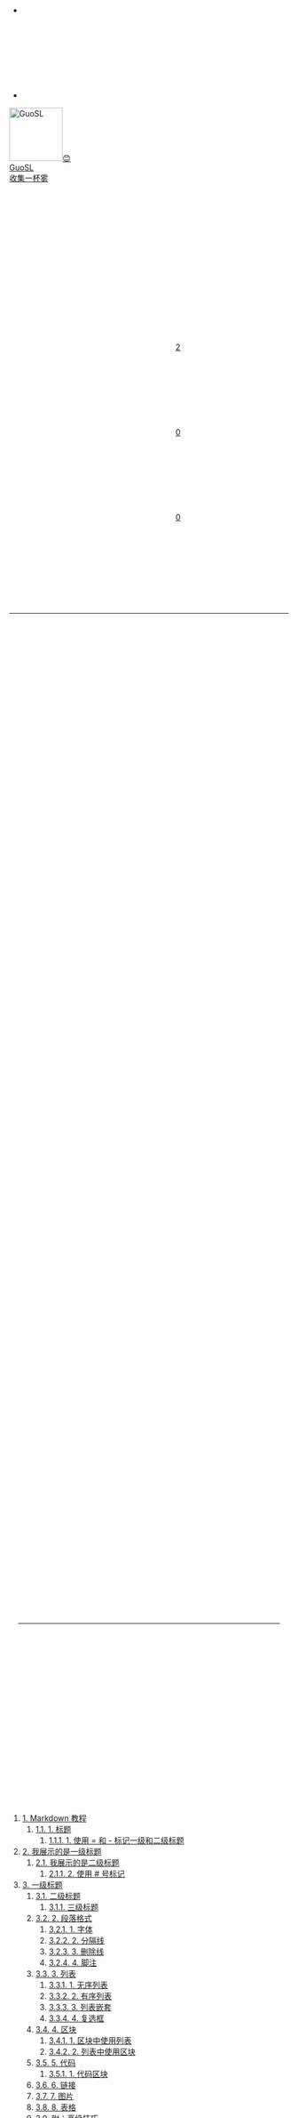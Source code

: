 <!DOCTYPE html><html lang="zh-CN"><head><meta charset="UTF-8"><meta http-equiv="X-UA-Compatible" content="IE=edge"><meta name="viewport" content="width=device-width, initial-scale=1.0"><meta name="theme-color" content="#0078E7"><meta name="author" content="GuoSL"><meta name="copyright" content="GuoSL"><meta name="generator" content="Hexo 5.2.0"><meta name="theme" content="hexo-theme-yun"><title>Markdown教程 | 收集一杯雾</title><link rel="stylesheet" href="https://fonts.googleapis.com/css2?family=Noto+Serif+SC:wght@900&amp;display=swap" media="print" onload="this.media='all'"><link rel="stylesheet" href="https://cdn.jsdelivr.net/npm/star-markdown-css@0.1.20/dist/yun/yun-markdown.min.css"><script src="//at.alicdn.com/t/font_1140697_ed8vp4atwoj.js" async></script><script src="https://cdn.jsdelivr.net/npm/scrollreveal/dist/scrollreveal.min.js" defer></script><script>document.addEventListener("DOMContentLoaded", () => {
  [".post-card",".post-content img"].forEach((target)=> {
    ScrollReveal().reveal(target);
  })
});
</script><link rel="shortcut icon" type="image/svg+xml" href="/yun.svg"><link rel="mask-icon" href="/yun.svg" color="#0078E7"><link rel="alternate icon" href="/yun.ico"><link rel="preload" href="/css/hexo-theme-yun.css" as="style"><link rel="preload" href="/js/utils.js" as="script"><link rel="preload" href="/js/hexo-theme-yun.js" as="script"><link rel="prefetch" href="/js/sidebar.js" as="script"><link rel="preconnect" href="https://cdn.jsdelivr.net" crossorigin><link rel="stylesheet" href="/css/hexo-theme-yun.css"><script id="yun-config">
    const Yun = window.Yun || {};
    window.CONFIG = {"hostname":"blog.kingsdead.cn","root":"/","title":["GuoSL","的","瞎","写","小","屋"],"version":"1.1.0","mode":"time","copycode":true,"anonymous_image":"https://cdn.jsdelivr.net/gh/YunYouJun/cdn/img/avatar/none.jpg","say":{"api":"https://v1.hitokoto.cn","hitokoto":true},"fireworks":{"colors":["102, 167, 221","62, 131, 225","33, 78, 194"]}};
  </script><link rel="preconnect" href="https://www.google-analytics.com" crossorigin><script async src="https://www.googletagmanager.com/gtag/js?id=UA-121354150-1"></script><script>if (CONFIG.hostname === location.hostname) {
  window.dataLayer = window.dataLayer || [];
  function gtag(){dataLayer.push(arguments);}
  gtag('js', new Date());
  gtag('config', 'UA-121354150-1');
}</script><script data-ad-client="ca-pub-2245427233262012" async src="https://pagead2.googlesyndication.com/pagead/js/adsbygoogle.js"></script><meta name="description" content="Markdown 教程1. 标题Markdown标题有两种格式 1. 使用 &#x3D; 和 - 标记一级和二级标题&#x3D; 和 - 标记语法格式如下： 12345我展示的是一级标题&#x3D;&#x3D;&#x3D;&#x3D;&#x3D;&#x3D;&#x3D;&#x3D;&#x3D;&#x3D;&#x3D;&#x3D;&#x3D;&#x3D;&#x3D;&#x3D;&#x3D;&#x3D;我展示的是二级标题">
<meta property="og:type" content="article">
<meta property="og:title" content="Markdown教程">
<meta property="og:url" content="http://blog.kingsdead.cn/20201004/Markdown%E6%95%99%E7%A8%8B.md">
<meta property="og:site_name" content="收集一杯雾">
<meta property="og:description" content="Markdown 教程1. 标题Markdown标题有两种格式 1. 使用 &#x3D; 和 - 标记一级和二级标题&#x3D; 和 - 标记语法格式如下： 12345我展示的是一级标题&#x3D;&#x3D;&#x3D;&#x3D;&#x3D;&#x3D;&#x3D;&#x3D;&#x3D;&#x3D;&#x3D;&#x3D;&#x3D;&#x3D;&#x3D;&#x3D;&#x3D;&#x3D;我展示的是二级标题">
<meta property="og:locale" content="zh_CN">
<meta property="article:published_time" content="2020-10-04T08:59:11.000Z">
<meta property="article:modified_time" content="2020-10-04T09:00:57.581Z">
<meta property="article:author" content="GuoSL">
<meta property="article:tag" content="收集一杯雾">
<meta name="twitter:card" content="summary"><script src="/js/ui/mode.js"></script></head><body><script defer src="https://cdn.jsdelivr.net/npm/animejs@latest/anime.min.js"></script><script defer src="/js/ui/fireworks.js"></script><canvas class="fireworks"></canvas><div class="container"><a class="sidebar-toggle hty-icon-button" id="menu-btn"><div class="hamburger hamburger--spin" type="button"><span class="hamburger-box"><span class="hamburger-inner"></span></span></div></a><div class="sidebar-toggle sidebar-overlay"></div><aside class="sidebar"><script src="/js/sidebar.js"></script><ul class="sidebar-nav"><li class="sidebar-nav-item sidebar-nav-toc hty-icon-button sidebar-nav-active" data-target="post-toc-wrap" title="文章目录"><svg class="icon" aria-hidden="true"><use xlink:href="#icon-list-ordered"></use></svg></li><li class="sidebar-nav-item sidebar-nav-overview hty-icon-button" data-target="site-overview-wrap" title="站点概览"><svg class="icon" aria-hidden="true"><use xlink:href="#icon-passport-line"></use></svg></li></ul><div class="sidebar-panel" id="site-overview-wrap"><div class="site-info mickey-mouse"><a class="site-author-avatar" href="/about/" title="GuoSL"><img width="96" loading="lazy" src="http://kingsdead.cn/20201002232844.jpg" alt="GuoSL"><span class="site-author-status" title="欢迎来到我的瞎写小屋">😊</span></a><div class="site-author-name"><a href="/about/">GuoSL</a></div><a class="site-name" href="/about/site.html">收集一杯雾</a><sub class="site-subtitle"></sub><div class="site-desciption"></div></div><nav class="site-state"><a class="site-state-item hty-icon-button icon-home" href="/" title="首页"><span class="site-state-item-icon"><svg class="icon" aria-hidden="true"><use xlink:href="#icon-home-4-line"></use></svg></span></a><div class="site-state-item"><a href="/archives/" title="归档"><span class="site-state-item-icon"><svg class="icon" aria-hidden="true"><use xlink:href="#icon-archive-line"></use></svg></span><span class="site-state-item-count">2</span></a></div><div class="site-state-item"><a href="/categories/" title="分类"><span class="site-state-item-icon"><svg class="icon" aria-hidden="true"><use xlink:href="#icon-folder-2-line"></use></svg></span><span class="site-state-item-count">0</span></a></div><div class="site-state-item"><a href="/tags/" title="标签"><span class="site-state-item-icon"><svg class="icon" aria-hidden="true"><use xlink:href="#icon-price-tag-3-line"></use></svg></span><span class="site-state-item-count">0</span></a></div><a class="site-state-item hty-icon-button" target="_blank" rel="noopener" href="https://yun.yunyoujun.cn" title="文档"><span class="site-state-item-icon"><svg class="icon" aria-hidden="true"><use xlink:href="#icon-settings-line"></use></svg></span></a></nav><hr style="margin-bottom:0.5rem"><div class="links-of-author"><a class="links-of-author-item hty-icon-button" rel="noopener" href="/atom.xml" title="RSS" target="_blank" style="color:orange"><svg class="icon" aria-hidden="true"><use xlink:href="#icon-rss-line"></use></svg></a><a class="links-of-author-item hty-icon-button" rel="noopener" href="https://shang.qq.com/wpa/qunwpa?idkey=c929e704022704d8cced9ec355d44a3fa7ad34aea12cef1de03d75d3d7d5b059" title="QQ 群" target="_blank" style="color:#12B7F5"><svg class="icon" aria-hidden="true"><use xlink:href="#icon-qq-line"></use></svg></a><a class="links-of-author-item hty-icon-button" rel="noopener" href="https://github.com/YunYouJun" title="GitHub" target="_blank" style="color:#6e5494"><svg class="icon" aria-hidden="true"><use xlink:href="#icon-github-line"></use></svg></a><a class="links-of-author-item hty-icon-button" rel="noopener" href="https://weibo.com/jizhideyunyoujun" title="微博" target="_blank" style="color:#E6162D"><svg class="icon" aria-hidden="true"><use xlink:href="#icon-weibo-line"></use></svg></a><a class="links-of-author-item hty-icon-button" rel="noopener" href="https://www.douban.com/people/yunyoujun/" title="豆瓣" target="_blank" style="color:#007722"><svg class="icon" aria-hidden="true"><use xlink:href="#icon-douban-line"></use></svg></a><a class="links-of-author-item hty-icon-button" rel="noopener" href="https://music.163.com/#/user/home?id=247102977" title="网易云音乐" target="_blank" style="color:#C20C0C"><svg class="icon" aria-hidden="true"><use xlink:href="#icon-netease-cloud-music-line"></use></svg></a><a class="links-of-author-item hty-icon-button" rel="noopener" href="https://www.zhihu.com/people/yunyoujun/" title="知乎" target="_blank" style="color:#0084FF"><svg class="icon" aria-hidden="true"><use xlink:href="#icon-zhihu-line"></use></svg></a><a class="links-of-author-item hty-icon-button" rel="noopener" href="https://space.bilibili.com/1579790" title="哔哩哔哩" target="_blank" style="color:#FF8EB3"><svg class="icon" aria-hidden="true"><use xlink:href="#icon-bilibili-line"></use></svg></a><a class="links-of-author-item hty-icon-button" rel="noopener" href="https://twitter.com/YunYouJun" title="Twitter" target="_blank" style="color:#1da1f2"><svg class="icon" aria-hidden="true"><use xlink:href="#icon-twitter-line"></use></svg></a><a class="links-of-author-item hty-icon-button" rel="noopener" href="https://t.me/elpsycn" title="Telegram Channel" target="_blank" style="color:#0088CC"><svg class="icon" aria-hidden="true"><use xlink:href="#icon-telegram-line"></use></svg></a><a class="links-of-author-item hty-icon-button" rel="noopener" href="mailto:me@yunyoujun.cn" title="E-Mail" target="_blank" style="color:#8E71C1"><svg class="icon" aria-hidden="true"><use xlink:href="#icon-mail-line"></use></svg></a><a class="links-of-author-item hty-icon-button" rel="noopener" href="https://travellings.now.sh/" title="Travelling" target="_blank" style="color:var(--hty-text-color)"><svg class="icon" aria-hidden="true"><use xlink:href="#icon-send-plane-2-line"></use></svg></a></div><hr style="margin:0.5rem 1rem"><div class="links"><a class="links-item hty-icon-button" href="/links/" title="我的小伙伴们" style="color:dodgerblue"><svg class="icon" aria-hidden="true"><use xlink:href="#icon-genderless-line"></use></svg></a></div><br><a class="links-item hty-icon-button" id="toggle-mode-btn" href="javascript:;" title="Mode" style="color: #f1cb64"><svg class="icon" aria-hidden="true"><use xlink:href="#icon-contrast-2-line"></use></svg></a></div><div class="sidebar-panel sidebar-panel-active" id="post-toc-wrap"><div class="post-toc"><div class="post-toc-content"><ol class="toc"><li class="toc-item toc-level-1"><a class="toc-link" href="#Markdown-%E6%95%99%E7%A8%8B"><span class="toc-number">1.</span> <span class="toc-text">Markdown 教程</span></a><ol class="toc-child"><li class="toc-item toc-level-2"><a class="toc-link" href="#1-%E6%A0%87%E9%A2%98"><span class="toc-number">1.1.</span> <span class="toc-text">1. 标题</span></a><ol class="toc-child"><li class="toc-item toc-level-3"><a class="toc-link" href="#1-%E4%BD%BF%E7%94%A8-%E5%92%8C-%E6%A0%87%E8%AE%B0%E4%B8%80%E7%BA%A7%E5%92%8C%E4%BA%8C%E7%BA%A7%E6%A0%87%E9%A2%98"><span class="toc-number">1.1.1.</span> <span class="toc-text">1. 使用 &#x3D; 和 - 标记一级和二级标题</span></a></li></ol></li></ol></li><li class="toc-item toc-level-1"><a class="toc-link" href="#%E6%88%91%E5%B1%95%E7%A4%BA%E7%9A%84%E6%98%AF%E4%B8%80%E7%BA%A7%E6%A0%87%E9%A2%98"><span class="toc-number">2.</span> <span class="toc-text">我展示的是一级标题</span></a><ol class="toc-child"><li class="toc-item toc-level-2"><a class="toc-link" href="#%E6%88%91%E5%B1%95%E7%A4%BA%E7%9A%84%E6%98%AF%E4%BA%8C%E7%BA%A7%E6%A0%87%E9%A2%98"><span class="toc-number">2.1.</span> <span class="toc-text">我展示的是二级标题</span></a><ol class="toc-child"><li class="toc-item toc-level-3"><a class="toc-link" href="#2-%E4%BD%BF%E7%94%A8-%E5%8F%B7%E6%A0%87%E8%AE%B0"><span class="toc-number">2.1.1.</span> <span class="toc-text">2. 使用 # 号标记</span></a></li></ol></li></ol></li><li class="toc-item toc-level-1"><a class="toc-link" href="#%E4%B8%80%E7%BA%A7%E6%A0%87%E9%A2%98"><span class="toc-number">3.</span> <span class="toc-text">一级标题</span></a><ol class="toc-child"><li class="toc-item toc-level-2"><a class="toc-link" href="#%E4%BA%8C%E7%BA%A7%E6%A0%87%E9%A2%98"><span class="toc-number">3.1.</span> <span class="toc-text">二级标题</span></a><ol class="toc-child"><li class="toc-item toc-level-3"><a class="toc-link" href="#%E4%B8%89%E7%BA%A7%E6%A0%87%E9%A2%98"><span class="toc-number">3.1.1.</span> <span class="toc-text">三级标题</span></a></li></ol></li><li class="toc-item toc-level-2"><a class="toc-link" href="#2-%E6%AE%B5%E8%90%BD%E6%A0%BC%E5%BC%8F"><span class="toc-number">3.2.</span> <span class="toc-text">2. 段落格式</span></a><ol class="toc-child"><li class="toc-item toc-level-3"><a class="toc-link" href="#1-%E5%AD%97%E4%BD%93"><span class="toc-number">3.2.1.</span> <span class="toc-text">1. 字体</span></a></li><li class="toc-item toc-level-3"><a class="toc-link" href="#2-%E5%88%86%E9%9A%94%E7%BA%BF"><span class="toc-number">3.2.2.</span> <span class="toc-text">2. 分隔线</span></a></li><li class="toc-item toc-level-3"><a class="toc-link" href="#3-%E5%88%A0%E9%99%A4%E7%BA%BF"><span class="toc-number">3.2.3.</span> <span class="toc-text">3. 删除线</span></a></li><li class="toc-item toc-level-3"><a class="toc-link" href="#4-%E8%84%9A%E6%B3%A8"><span class="toc-number">3.2.4.</span> <span class="toc-text">4. 脚注</span></a></li></ol></li><li class="toc-item toc-level-2"><a class="toc-link" href="#3-%E5%88%97%E8%A1%A8"><span class="toc-number">3.3.</span> <span class="toc-text">3. 列表</span></a><ol class="toc-child"><li class="toc-item toc-level-3"><a class="toc-link" href="#1-%E6%97%A0%E5%BA%8F%E5%88%97%E8%A1%A8"><span class="toc-number">3.3.1.</span> <span class="toc-text">1. 无序列表</span></a></li><li class="toc-item toc-level-3"><a class="toc-link" href="#2-%E6%9C%89%E5%BA%8F%E5%88%97%E8%A1%A8"><span class="toc-number">3.3.2.</span> <span class="toc-text">2. 有序列表</span></a></li><li class="toc-item toc-level-3"><a class="toc-link" href="#3-%E5%88%97%E8%A1%A8%E5%B5%8C%E5%A5%97"><span class="toc-number">3.3.3.</span> <span class="toc-text">3. 列表嵌套</span></a></li><li class="toc-item toc-level-3"><a class="toc-link" href="#4-%E5%A4%8D%E9%80%89%E6%A1%86"><span class="toc-number">3.3.4.</span> <span class="toc-text">4. 复选框</span></a></li></ol></li><li class="toc-item toc-level-2"><a class="toc-link" href="#4-%E5%8C%BA%E5%9D%97"><span class="toc-number">3.4.</span> <span class="toc-text">4. 区块</span></a><ol class="toc-child"><li class="toc-item toc-level-3"><a class="toc-link" href="#1-%E5%8C%BA%E5%9D%97%E4%B8%AD%E4%BD%BF%E7%94%A8%E5%88%97%E8%A1%A8"><span class="toc-number">3.4.1.</span> <span class="toc-text">1. 区块中使用列表</span></a></li><li class="toc-item toc-level-3"><a class="toc-link" href="#2-%E5%88%97%E8%A1%A8%E4%B8%AD%E4%BD%BF%E7%94%A8%E5%8C%BA%E5%9D%97"><span class="toc-number">3.4.2.</span> <span class="toc-text">2. 列表中使用区块</span></a></li></ol></li><li class="toc-item toc-level-2"><a class="toc-link" href="#5-%E4%BB%A3%E7%A0%81"><span class="toc-number">3.5.</span> <span class="toc-text">5. 代码</span></a><ol class="toc-child"><li class="toc-item toc-level-3"><a class="toc-link" href="#1-%E4%BB%A3%E7%A0%81%E5%8C%BA%E5%9D%97"><span class="toc-number">3.5.1.</span> <span class="toc-text">1. 代码区块</span></a></li></ol></li><li class="toc-item toc-level-2"><a class="toc-link" href="#6-%E9%93%BE%E6%8E%A5"><span class="toc-number">3.6.</span> <span class="toc-text">6. 链接</span></a></li><li class="toc-item toc-level-2"><a class="toc-link" href="#7-%E5%9B%BE%E7%89%87"><span class="toc-number">3.7.</span> <span class="toc-text">7. 图片</span></a></li><li class="toc-item toc-level-2"><a class="toc-link" href="#8-%E8%A1%A8%E6%A0%BC"><span class="toc-number">3.8.</span> <span class="toc-text">8. 表格</span></a></li><li class="toc-item toc-level-2"><a class="toc-link" href="#%E9%99%84%EF%BC%9A%E9%AB%98%E7%BA%A7%E6%8A%80%E5%B7%A7"><span class="toc-number">3.9.</span> <span class="toc-text">附：高级技巧</span></a><ol class="toc-child"><li class="toc-item toc-level-3"><a class="toc-link" href="#1-%E8%BD%AC%E4%B9%89"><span class="toc-number">3.9.1.</span> <span class="toc-text">1. 转义</span></a></li><li class="toc-item toc-level-3"><a class="toc-link" href="#2-%E6%95%B0%E5%AD%A6%E5%85%AC%E5%BC%8F"><span class="toc-number">3.9.2.</span> <span class="toc-text">2. 数学公式</span></a></li><li class="toc-item toc-level-3"><a class="toc-link" href="#3-%E6%A8%AA%E5%90%91%E6%B5%81%E7%A8%8B%E5%9B%BE%E6%BA%90%E7%A0%81%E6%A0%BC%E5%BC%8F%EF%BC%9A"><span class="toc-number">3.9.3.</span> <span class="toc-text">3. 横向流程图源码格式：</span></a></li><li class="toc-item toc-level-3"><a class="toc-link" href="#4-%E7%AB%96%E5%90%91%E6%B5%81%E7%A8%8B%E5%9B%BE%E6%BA%90%E7%A0%81%E6%A0%BC%E5%BC%8F%EF%BC%9A"><span class="toc-number">3.9.4.</span> <span class="toc-text">4. 竖向流程图源码格式：</span></a></li><li class="toc-item toc-level-3"><a class="toc-link" href="#5-%E6%A0%87%E5%87%86%E6%B5%81%E7%A8%8B%E5%9B%BE%E6%BA%90%E7%A0%81%E6%A0%BC%E5%BC%8F%EF%BC%9A"><span class="toc-number">3.9.5.</span> <span class="toc-text">5. 标准流程图源码格式：</span></a></li><li class="toc-item toc-level-3"><a class="toc-link" href="#6-%E6%A0%87%E5%87%86%E6%B5%81%E7%A8%8B%E5%9B%BE%E6%BA%90%E7%A0%81%E6%A0%BC%E5%BC%8F%EF%BC%88%E6%A8%AA%E5%90%91%EF%BC%89%EF%BC%9A"><span class="toc-number">3.9.6.</span> <span class="toc-text">6. 标准流程图源码格式（横向）：</span></a></li><li class="toc-item toc-level-3"><a class="toc-link" href="#7-UML%E6%97%B6%E5%BA%8F%E5%9B%BE%E6%BA%90%E7%A0%81%E6%A0%BC%E5%BC%8F%EF%BC%9A"><span class="toc-number">3.9.7.</span> <span class="toc-text">7. UML时序图源码格式：</span></a></li><li class="toc-item toc-level-3"><a class="toc-link" href="#8-UML%E6%97%B6%E5%BA%8F%E5%9B%BE%E6%BA%90%E7%A0%81%E5%A4%8D%E6%9D%82%E6%A0%B7%E4%BE%8B%EF%BC%9A"><span class="toc-number">3.9.8.</span> <span class="toc-text">8. UML时序图源码复杂样例：</span></a></li><li class="toc-item toc-level-3"><a class="toc-link" href="#9-UML%E6%A0%87%E5%87%86%E6%97%B6%E5%BA%8F%E5%9B%BE%E6%A0%B7%E4%BE%8B%EF%BC%9A"><span class="toc-number">3.9.9.</span> <span class="toc-text">9. UML标准时序图样例：</span></a></li><li class="toc-item toc-level-3"><a class="toc-link" href="#10-%E7%94%98%E7%89%B9%E5%9B%BE%E6%A0%B7%E4%BE%8B"><span class="toc-number">3.9.10.</span> <span class="toc-text">10. 甘特图样例</span></a></li></ol></li></ol></li></ol></div></div></div></aside><main class="sidebar-translate" id="content"><div id="post"><article class="post-block" itemscope itemtype="https://schema.org/Article"><link itemprop="mainEntityOfPage" href="http://blog.kingsdead.cn/20201004/Markdown%E6%95%99%E7%A8%8B.md"><span hidden itemprop="author" itemscope itemtype="https://schema.org/Person"><meta itemprop="name" content="GuoSL"><meta itemprop="description"></span><span hidden itemprop="publisher" itemscope itemtype="https://schema.org/Organization"><meta itemprop="name" content="收集一杯雾"></span><header class="post-header"><h1 class="post-title" itemprop="name headline">Markdown教程</h1><div class="post-meta"><div class="post-time" style="display:inline-block"><span class="post-meta-item-icon"><svg class="icon" aria-hidden="true"><use xlink:href="#icon-calendar-line"></use></svg></span> <time title="创建时间：2020-10-04 16:59:11" itemprop="dateCreated datePublished" datetime="2020-10-04T16:59:11+08:00">2020-10-04</time></div><div class="post-classify"></div></div></header><section class="post-body" itemprop="articleBody"><div class="post-content markdown-body" style="--smc-primary:#0078E7;"><h1 id="Markdown-教程"><a href="#Markdown-教程" class="headerlink" title="Markdown 教程"></a>Markdown 教程</h1><h2 id="1-标题"><a href="#1-标题" class="headerlink" title="1. 标题"></a>1. 标题</h2><p>Markdown标题有两种格式</p>
<h3 id="1-使用-和-标记一级和二级标题"><a href="#1-使用-和-标记一级和二级标题" class="headerlink" title="1. 使用 = 和 - 标记一级和二级标题"></a>1. 使用 = 和 - 标记一级和二级标题</h3><p>= 和 - 标记语法格式如下：</p>
<figure class="highlight plain"><table><tr><td class="gutter"><pre><span class="line">1</span><br><span class="line">2</span><br><span class="line">3</span><br><span class="line">4</span><br><span class="line">5</span><br></pre></td><td class="code"><pre><span class="line">我展示的是一级标题</span><br><span class="line">&#x3D;&#x3D;&#x3D;&#x3D;&#x3D;&#x3D;&#x3D;&#x3D;&#x3D;&#x3D;&#x3D;&#x3D;&#x3D;&#x3D;&#x3D;&#x3D;&#x3D;&#x3D;</span><br><span class="line"></span><br><span class="line">我展示的是二级标题</span><br><span class="line">------------------</span><br></pre></td></tr></table></figure>
<p><strong>效果如下：</strong></p>
<h1 id="我展示的是一级标题"><a href="#我展示的是一级标题" class="headerlink" title="我展示的是一级标题"></a>我展示的是一级标题</h1><h2 id="我展示的是二级标题"><a href="#我展示的是二级标题" class="headerlink" title="我展示的是二级标题"></a>我展示的是二级标题</h2><h3 id="2-使用-号标记"><a href="#2-使用-号标记" class="headerlink" title="2. 使用 # 号标记"></a>2. 使用 # 号标记</h3><p>使用<code>#</code>可以表示1~6级标题，一个标题对应一个<code>#</code>号，二级标题对应<code>#</code>号，以此类推。</p>
<figure class="highlight plain"><table><tr><td class="gutter"><pre><span class="line">1</span><br><span class="line">2</span><br><span class="line">3</span><br><span class="line">4</span><br></pre></td><td class="code"><pre><span class="line"># 一级标题</span><br><span class="line">## 二级标题</span><br><span class="line">### 三级标题</span><br><span class="line">···</span><br></pre></td></tr></table></figure>
<p><strong>效果如下：</strong></p>
<h1 id="一级标题"><a href="#一级标题" class="headerlink" title="一级标题"></a>一级标题</h1><h2 id="二级标题"><a href="#二级标题" class="headerlink" title="二级标题"></a>二级标题</h2><h3 id="三级标题"><a href="#三级标题" class="headerlink" title="三级标题"></a>三级标题</h3><h2 id="2-段落格式"><a href="#2-段落格式" class="headerlink" title="2. 段落格式"></a>2. 段落格式</h2><ol>
<li>Markdown段落没有特殊的格式，直接编写文字就好，段落的换行是使用两个以上空格加上回车。</li>
<li>或者使用一个空行来重新开始一个段落。</li>
</ol>
<h3 id="1-字体"><a href="#1-字体" class="headerlink" title="1. 字体"></a>1. 字体</h3><p>Markdown可以使用以下字体</p>
<figure class="highlight plain"><table><tr><td class="gutter"><pre><span class="line">1</span><br><span class="line">2</span><br><span class="line">3</span><br><span class="line">4</span><br><span class="line">5</span><br><span class="line">6</span><br></pre></td><td class="code"><pre><span class="line">*斜体字体*</span><br><span class="line">_斜体字体_</span><br><span class="line">**粗体字体**</span><br><span class="line">__粗体字体__</span><br><span class="line">***粗斜体字体***</span><br><span class="line">___粗斜体字体___</span><br></pre></td></tr></table></figure>
<p><strong>效果如下：</strong></p>
<p><em>斜体字体</em></p>
<p><em>斜体字体</em></p>
<p><strong>粗体字体</strong></p>
<p><strong>粗体字体</strong></p>
<p><strong><em>粗斜体字体</em></strong></p>
<p><strong><em>粗斜体字体</em></strong></p>
<h3 id="2-分隔线"><a href="#2-分隔线" class="headerlink" title="2. 分隔线"></a>2. 分隔线</h3><p>你可以在一行中用三个以上的星号、减号、底线来建立一个分隔线，行内不能有其他东西。</p>
<p>你也可以在星号或是减号中间插入空格。</p>
<figure class="highlight plain"><table><tr><td class="gutter"><pre><span class="line">1</span><br><span class="line">2</span><br><span class="line">3</span><br><span class="line">4</span><br><span class="line">5</span><br><span class="line">6</span><br><span class="line">7</span><br><span class="line">8</span><br><span class="line">9</span><br></pre></td><td class="code"><pre><span class="line">***</span><br><span class="line"></span><br><span class="line">* * *</span><br><span class="line"></span><br><span class="line">*****************</span><br><span class="line"></span><br><span class="line">- - - </span><br><span class="line"></span><br><span class="line">-----------------</span><br></pre></td></tr></table></figure>

<p><strong>效果如下：</strong></p>
<hr>
<hr>
<hr>
<hr>
<h3 id="3-删除线"><a href="#3-删除线" class="headerlink" title="3. 删除线"></a>3. 删除线</h3><p>如果段落上的文字需要添加删除线，只需要在文字两端加上两个波浪线即可<code>~~</code>，示例如下：</p>
<figure class="highlight plain"><table><tr><td class="gutter"><pre><span class="line">1</span><br><span class="line">2</span><br></pre></td><td class="code"><pre><span class="line">baidu.com</span><br><span class="line">~~baidu.com~~</span><br></pre></td></tr></table></figure>

<p><strong>效果如下：</strong></p>
<p><del>baidu.com</del></p>
<h3 id="4-脚注"><a href="#4-脚注" class="headerlink" title="4. 脚注"></a>4. 脚注</h3><p>脚注是对文本的补充说明。</p>
<p>Markdown脚注的格式如下：</p>
<figure class="highlight plain"><table><tr><td class="gutter"><pre><span class="line">1</span><br></pre></td><td class="code"><pre><span class="line">[^要注明的文本]</span><br></pre></td></tr></table></figure>
<p>以下示例演示了脚注的用法：</p>
<figure class="highlight plain"><table><tr><td class="gutter"><pre><span class="line">1</span><br><span class="line">2</span><br></pre></td><td class="code"><pre><span class="line">创建脚注格式类似这样[^GuoSL]。</span><br><span class="line">[^GuoSL]:ABCD</span><br></pre></td></tr></table></figure>
<p>创建脚注格式类似这样[^GuoSL]。<br>[^GuoSL]:ABCD</p>
<h2 id="3-列表"><a href="#3-列表" class="headerlink" title="3. 列表"></a>3. 列表</h2><p>Markdown支持有序列表和无序列表。</p>
<h3 id="1-无序列表"><a href="#1-无序列表" class="headerlink" title="1. 无序列表"></a>1. 无序列表</h3><p>无序列表使用星号<code>*</code>、加号<code>+</code>或者是减号<code>-</code>作为列表标记。</p>
<figure class="highlight plain"><table><tr><td class="gutter"><pre><span class="line">1</span><br><span class="line">2</span><br><span class="line">3</span><br><span class="line">4</span><br><span class="line">5</span><br><span class="line">6</span><br><span class="line">7</span><br><span class="line">8</span><br><span class="line">9</span><br><span class="line">10</span><br><span class="line">11</span><br></pre></td><td class="code"><pre><span class="line">+ 第一项</span><br><span class="line">+ 第二项</span><br><span class="line">+ 第三项</span><br><span class="line"></span><br><span class="line">* 第一项</span><br><span class="line">* 第二项</span><br><span class="line">* 第三项</span><br><span class="line"></span><br><span class="line">- 第一项</span><br><span class="line">- 第二项</span><br><span class="line">- 第三项</span><br></pre></td></tr></table></figure>

<h3 id="2-有序列表"><a href="#2-有序列表" class="headerlink" title="2. 有序列表"></a>2. 有序列表</h3><p>有序列表使用数字名加上<code>.</code>号来表示</p>
<figure class="highlight plain"><table><tr><td class="gutter"><pre><span class="line">1</span><br><span class="line">2</span><br><span class="line">3</span><br></pre></td><td class="code"><pre><span class="line">1. 第一项</span><br><span class="line">2. 第二项</span><br><span class="line">3. 第三项</span><br></pre></td></tr></table></figure>

<h3 id="3-列表嵌套"><a href="#3-列表嵌套" class="headerlink" title="3. 列表嵌套"></a>3. 列表嵌套</h3><p>列表嵌套只需在子列表中的选项添加四个空格即可：</p>
<figure class="highlight plain"><table><tr><td class="gutter"><pre><span class="line">1</span><br><span class="line">2</span><br><span class="line">3</span><br><span class="line">4</span><br><span class="line">5</span><br><span class="line">6</span><br></pre></td><td class="code"><pre><span class="line">1. 第一项</span><br><span class="line">	- 第一项嵌套的第一个元素</span><br><span class="line">	- 第一项嵌套的第二个元素</span><br><span class="line">2. 第二项</span><br><span class="line">	1. 第二项嵌套的第一个元素</span><br><span class="line">	2. 第二项嵌套的第二个元素</span><br></pre></td></tr></table></figure>

<h3 id="4-复选框"><a href="#4-复选框" class="headerlink" title="4. 复选框"></a>4. 复选框</h3><p>使用Markdown进行打卡也比较方便</p>
<figure class="highlight plain"><table><tr><td class="gutter"><pre><span class="line">1</span><br><span class="line">2</span><br><span class="line">3</span><br></pre></td><td class="code"><pre><span class="line">- [ ] a task list item</span><br><span class="line">- [ ] list syntax required</span><br><span class="line">- [ ] normal **formatting**</span><br></pre></td></tr></table></figure>
<p><strong>实现效果：</strong></p>
<ul>
<li><input disabled="" type="checkbox"> a task list item</li>
<li><input disabled="" type="checkbox"> list syntax required</li>
<li><input disabled="" type="checkbox"> normal <strong>formatting</strong></li>
</ul>
<h2 id="4-区块"><a href="#4-区块" class="headerlink" title="4. 区块"></a>4. 区块</h2><p>Markdown区块引用时在段落开头使用<code>&gt;</code>符号，然后后面紧跟一个空格符号：</p>
<figure class="highlight plain"><table><tr><td class="gutter"><pre><span class="line">1</span><br><span class="line">2</span><br></pre></td><td class="code"><pre><span class="line">&gt; 区块引用</span><br><span class="line">&gt; 注意</span><br></pre></td></tr></table></figure>
<p>另外，区块是可以嵌套的，一个<code>&gt;</code>是最外层。两个<code>&gt;</code>符号是第一层嵌套，以此类推：</p>
<figure class="highlight plain"><table><tr><td class="gutter"><pre><span class="line">1</span><br><span class="line">2</span><br><span class="line">3</span><br></pre></td><td class="code"><pre><span class="line">&gt; 最外层</span><br><span class="line">&gt; &gt; 第一层嵌套</span><br><span class="line">&gt; &gt; &gt; 第二层嵌套</span><br></pre></td></tr></table></figure>
<p><strong>效果如下：</strong></p>
<blockquote>
<blockquote>
<blockquote>
<ol>
<li><p>Markdown</p>
</li>
<li><p>Markdown</p>
</li>
<li><p>Markdown</p>
</li>
</ol>
<ul>
<li></li>
<li></li>
</ul>
</blockquote>
</blockquote>
</blockquote>
<h3 id="1-区块中使用列表"><a href="#1-区块中使用列表" class="headerlink" title="1. 区块中使用列表"></a>1. 区块中使用列表</h3><p>区块中使用列表示例如下：</p>
<figure class="highlight plain"><table><tr><td class="gutter"><pre><span class="line">1</span><br><span class="line">2</span><br><span class="line">3</span><br><span class="line">4</span><br><span class="line">5</span><br><span class="line">6</span><br></pre></td><td class="code"><pre><span class="line">&gt; 区块中使用列表</span><br><span class="line">&gt; 1. 第一项</span><br><span class="line">&gt; 2. 第二项</span><br><span class="line">&gt; + 第一项</span><br><span class="line">&gt; + 第二项</span><br><span class="line">&gt; + 第三项</span><br></pre></td></tr></table></figure>

<h3 id="2-列表中使用区块"><a href="#2-列表中使用区块" class="headerlink" title="2. 列表中使用区块"></a>2. 列表中使用区块</h3><p>如果要在列表项目内放进区块，那么就需要在<code>&gt;</code>前添加四个空格的缩进。<br>区块中使用列表示例如下：</p>
<figure class="highlight plain"><table><tr><td class="gutter"><pre><span class="line">1</span><br><span class="line">2</span><br><span class="line">3</span><br><span class="line">4</span><br></pre></td><td class="code"><pre><span class="line">* 第一项</span><br><span class="line">	&gt; GuoSL</span><br><span class="line">	&gt; Markdown</span><br><span class="line">* 第二项</span><br></pre></td></tr></table></figure>

<p><strong>效果如下：</strong></p>
<ul>
<li><p>第一项</p>
<blockquote>
<p>GuoSL</p>
<p>Markdown</p>
</blockquote>
</li>
<li><p>第二项</p>
</li>
</ul>
<h2 id="5-代码"><a href="#5-代码" class="headerlink" title="5. 代码"></a>5. 代码</h2><p>如果是段落上的一个函数或片段的代码可以用反引号把它包起来(`)，例如：</p>
<figure class="highlight plain"><table><tr><td class="gutter"><pre><span class="line">1</span><br></pre></td><td class="code"><pre><span class="line">&#96;printf()&#96;函数</span><br></pre></td></tr></table></figure>

<p><strong>效果如下：</strong></p>
<p><code>printf()</code>函数</p>
<h3 id="1-代码区块"><a href="#1-代码区块" class="headerlink" title="1. 代码区块"></a>1. 代码区块</h3><p>代码区块使用4个空格或者一个<code>Tab键</code>。<br>示例如下：</p>
<figure class="highlight plain"><table><tr><td class="gutter"><pre><span class="line">1</span><br><span class="line">2</span><br><span class="line">3</span><br></pre></td><td class="code"><pre><span class="line">​&#96;&#96;&#96;</span><br><span class="line">public static final int a &#x3D; 1;</span><br><span class="line">​&#96;&#96;&#96;</span><br></pre></td></tr></table></figure>

<h2 id="6-链接"><a href="#6-链接" class="headerlink" title="6. 链接"></a>6. 链接</h2><p>链接的使用方式如下:</p>
<figure class="highlight plain"><table><tr><td class="gutter"><pre><span class="line">1</span><br><span class="line">2</span><br><span class="line">3</span><br><span class="line">4</span><br><span class="line">5</span><br></pre></td><td class="code"><pre><span class="line">[连接名称](链接地址)</span><br><span class="line"></span><br><span class="line">或者</span><br><span class="line"></span><br><span class="line">&lt;链接地址&gt;</span><br></pre></td></tr></table></figure>
<p>例如：</p>
<figure class="highlight plain"><table><tr><td class="gutter"><pre><span class="line">1</span><br></pre></td><td class="code"><pre><span class="line">这是一个链接[百度](www.baidu.com)</span><br></pre></td></tr></table></figure>

<p><strong>效果如下</strong>:<a href="www.baidu.com">百度</a></p>
<p>直接使用链接地址</p>
<figure class="highlight plain"><table><tr><td class="gutter"><pre><span class="line">1</span><br></pre></td><td class="code"><pre><span class="line">&lt;www.baidu.com&gt;</span><br></pre></td></tr></table></figure>
<p><strong>效果如下</strong>:&lt;<a target="_blank" rel="noopener" href="http://www.baidu.com&gt;/">www.baidu.com&gt;</a></p>
<p>高级链接</p>
<figure class="highlight plain"><table><tr><td class="gutter"><pre><span class="line">1</span><br><span class="line">2</span><br><span class="line">3</span><br><span class="line">4</span><br><span class="line">5</span><br><span class="line">6</span><br><span class="line">7</span><br></pre></td><td class="code"><pre><span class="line">链接也可以用变量来代替，文档末尾附带变量地址：</span><br><span class="line">这个链接用 1 作为网址变量 [Google][1]</span><br><span class="line">这个链接用 2 作为网址变量 [Baidu][2]</span><br><span class="line">然后在文档的末尾为变量赋值(网址)</span><br><span class="line"></span><br><span class="line">[1]:www.google.com</span><br><span class="line">[2]:www.baidu.com</span><br></pre></td></tr></table></figure>

<p><strong>效果如下</strong>:</p>
<p>这个链接用1作为网址变量<a href="www.google.com">Google</a></p>
<p>这个链接用2作为网址变量<a href="www.baidu.com">Baidu</a></p>
<h2 id="7-图片"><a href="#7-图片" class="headerlink" title="7. 图片"></a>7. 图片</h2><p>Markdown图片语法格式如下：</p>
<figure class="highlight plain"><table><tr><td class="gutter"><pre><span class="line">1</span><br><span class="line">2</span><br></pre></td><td class="code"><pre><span class="line">![alt 属性文本](图片地址)</span><br><span class="line">![alt 实行文本](图片地址 &quot;可选标题&quot;)</span><br></pre></td></tr></table></figure>
<ul>
<li>开头一个感叹号！</li>
<li>接着一个方括号，里面放着图片的代替文字</li>
<li>接着一个普通括号，里面放上图片的网址，最后还可以引用包住并加上选择性的title属性的文字。</li>
</ul>
<figure class="highlight plain"><table><tr><td class="gutter"><pre><span class="line">1</span><br></pre></td><td class="code"><pre><span class="line">![Baidu](xxx.png)</span><br></pre></td></tr></table></figure>

<p>也可以像网址那样对图片网址使用变量。</p>
<p>Markdown还没有办法指定图片的高度和宽度，如果需要的话可以使用普通的<code>&lt;img&gt;</code>标签。</p>
<h2 id="8-表格"><a href="#8-表格" class="headerlink" title="8. 表格"></a>8. 表格</h2><p>Markdown制作表格使用<code>|</code>来分割不同的单元格，使用<code>-</code>来分隔表头和其他行。</p>
<figure class="highlight plain"><table><tr><td class="gutter"><pre><span class="line">1</span><br><span class="line">2</span><br><span class="line">3</span><br><span class="line">4</span><br></pre></td><td class="code"><pre><span class="line">|表头|表头|</span><br><span class="line">|---|---|</span><br><span class="line">|单元格|单元格|</span><br><span class="line">|单元格|单元格|</span><br></pre></td></tr></table></figure>

<p>对齐方式：</p>
<p><strong>我们可以设置表格的对齐方式</strong></p>
<ul>
<li><code>-:</code>设置内容和标题栏右对齐</li>
<li><code>:-</code>设置内容和标题栏左对齐</li>
<li><code>:-:</code>设置内容和标题居中对齐</li>
</ul>
<figure class="highlight plain"><table><tr><td class="gutter"><pre><span class="line">1</span><br><span class="line">2</span><br><span class="line">3</span><br><span class="line">4</span><br></pre></td><td class="code"><pre><span class="line">|表头|表头|</span><br><span class="line">|:---:|:---:|</span><br><span class="line">|单元格|单元格|</span><br><span class="line">|单元格|单元格|</span><br></pre></td></tr></table></figure>

<p><strong>效果如下：</strong></p>
<table>
<thead>
<tr>
<th align="center">表头</th>
<th align="center">表头</th>
<th align="center">表头</th>
</tr>
</thead>
<tbody><tr>
<td align="center">单元格</td>
<td align="center">单元格</td>
<td align="center">单元格</td>
</tr>
<tr>
<td align="center">…</td>
<td align="center">…</td>
<td align="center">…</td>
</tr>
<tr>
<td align="center">…</td>
<td align="center">…</td>
<td align="center">…</td>
</tr>
</tbody></table>
<h2 id="附：高级技巧"><a href="#附：高级技巧" class="headerlink" title="附：高级技巧"></a>附：高级技巧</h2><p>支持的HTML元素</p>
<p>不在markdown涵盖范围之内的标签，都可以直接在文档里面的HTML撰写。</p>
<p>目前支持的HTML元素有：</p>
<p><code>&lt;kbd&gt; &lt;b&gt; &lt;i&gt; &lt;em&gt; &lt;sup&gt; &lt;sub&gt; &lt;br&gt;</code>等，如</p>
<figure class="highlight plain"><table><tr><td class="gutter"><pre><span class="line">1</span><br></pre></td><td class="code"><pre><span class="line">使用 &lt;kbd&gt;Ctrl&lt;&#x2F;kbd&gt;+&lt;kbd&gt;Alt&lt;&#x2F;kbd&gt;+&lt;kbd&gt;Del&lt;&#x2F;kbd&gt; 重启电脑</span><br></pre></td></tr></table></figure>

<h3 id="1-转义"><a href="#1-转义" class="headerlink" title="1. 转义"></a>1. 转义</h3><p>Markdown 使用了很多特殊符号来表示特定的意义，如果需要显示特定的符号则需要使用转义字符，Markdown 使用反斜杠转义特殊字符：</p>
<figure class="highlight plain"><table><tr><td class="gutter"><pre><span class="line">1</span><br><span class="line">2</span><br></pre></td><td class="code"><pre><span class="line">**文本加粗** </span><br><span class="line">\*\* 正常显示星号 \*\*</span><br></pre></td></tr></table></figure>

<p>Markdown支持以下这些符号前面加上反斜杠来帮助插入普通的符号：</p>
<figure class="highlight plain"><table><tr><td class="gutter"><pre><span class="line">1</span><br><span class="line">2</span><br><span class="line">3</span><br><span class="line">4</span><br><span class="line">5</span><br><span class="line">6</span><br><span class="line">7</span><br><span class="line">8</span><br><span class="line">9</span><br><span class="line">10</span><br><span class="line">11</span><br><span class="line">12</span><br></pre></td><td class="code"><pre><span class="line">\   反斜线</span><br><span class="line">&#96;   反引号</span><br><span class="line">*   星号</span><br><span class="line">_   下划线</span><br><span class="line">&#123;&#125;  花括号</span><br><span class="line">[]  方括号</span><br><span class="line">()  小括号</span><br><span class="line">#   井字号</span><br><span class="line">+   加号</span><br><span class="line">-   减号</span><br><span class="line">.   英文句点</span><br><span class="line">!   感叹号</span><br></pre></td></tr></table></figure>

<h3 id="2-数学公式"><a href="#2-数学公式" class="headerlink" title="2. 数学公式"></a>2. 数学公式</h3><p>当你需要在编辑器中插入数学公式时，可以使用两个美元符 $$ 包裹 TeX 或 LaTeX 格式的数学公式来实现。提交后，问答和文章页会根据需要加载 Mathjax 对数学公式进行渲染。如：</p>
<figure class="highlight plain"><table><tr><td class="gutter"><pre><span class="line">1</span><br><span class="line">2</span><br><span class="line">3</span><br><span class="line">4</span><br><span class="line">5</span><br><span class="line">6</span><br><span class="line">7</span><br><span class="line">8</span><br></pre></td><td class="code"><pre><span class="line">$$</span><br><span class="line">\mathbf&#123;V&#125;_1 \times \mathbf&#123;V&#125;_2 &#x3D;  \begin&#123;vmatrix&#125; </span><br><span class="line">\mathbf&#123;i&#125; &amp; \mathbf&#123;j&#125; &amp; \mathbf&#123;k&#125; \\</span><br><span class="line">\frac&#123;\partial X&#125;&#123;\partial u&#125; &amp;  \frac&#123;\partial Y&#125;&#123;\partial u&#125; &amp; 0 \\</span><br><span class="line">\frac&#123;\partial X&#125;&#123;\partial v&#125; &amp;  \frac&#123;\partial Y&#125;&#123;\partial v&#125; &amp; 0 \\</span><br><span class="line">\end&#123;vmatrix&#125;</span><br><span class="line">$&#123;$tep1&#125;&#123;\style&#123;visibility:hidden&#125;&#123;(x+1)(x+1)&#125;&#125;</span><br><span class="line">$$</span><br></pre></td></tr></table></figure>

<p>$$<br>\mathbf{V}_1 \times \mathbf{V}_2 =  \begin{vmatrix}<br>\mathbf{i} &amp; \mathbf{j} &amp; \mathbf{k} \<br>\frac{\partial X}{\partial u} &amp;  \frac{\partial Y}{\partial u} &amp; 0 \<br>\frac{\partial X}{\partial v} &amp;  \frac{\partial Y}{\partial v} &amp; 0 \<br>\end{vmatrix}<br>${$tep1}{\style{visibility:hidden}{(x+1)(x+1)}}<br>$$</p>
<h3 id="3-横向流程图源码格式："><a href="#3-横向流程图源码格式：" class="headerlink" title="3. 横向流程图源码格式："></a>3. 横向流程图源码格式：</h3><figure class="highlight plain"><table><tr><td class="gutter"><pre><span class="line">1</span><br><span class="line">2</span><br><span class="line">3</span><br><span class="line">4</span><br><span class="line">5</span><br><span class="line">6</span><br><span class="line">7</span><br><span class="line">8</span><br></pre></td><td class="code"><pre><span class="line">​&#96;&#96;&#96;mermaid</span><br><span class="line">graph LR</span><br><span class="line">A[方形] --&gt;B(圆角)</span><br><span class="line">    B --&gt; C&#123;条件a&#125;</span><br><span class="line">    C --&gt;|a&#x3D;1| D[结果1]</span><br><span class="line">    C --&gt;|a&#x3D;2| E[结果2]</span><br><span class="line">    F[横向流程图]</span><br><span class="line">​&#96;&#96;&#96;</span><br></pre></td></tr></table></figure>

<figure class="highlight plain"><table><tr><td class="gutter"><pre><span class="line">1</span><br><span class="line">2</span><br><span class="line">3</span><br><span class="line">4</span><br><span class="line">5</span><br><span class="line">6</span><br></pre></td><td class="code"><pre><span class="line">graph LR</span><br><span class="line">A[方形] --&gt;B(圆角)</span><br><span class="line">    B --&gt; C&#123;条件a&#125;</span><br><span class="line">    C --&gt;|a&#x3D;1| D[结果1]</span><br><span class="line">    C --&gt;|a&#x3D;2| E[结果2]</span><br><span class="line">    F[横向流程图]</span><br></pre></td></tr></table></figure>

<h3 id="4-竖向流程图源码格式："><a href="#4-竖向流程图源码格式：" class="headerlink" title="4. 竖向流程图源码格式："></a>4. 竖向流程图源码格式：</h3><figure class="highlight plain"><table><tr><td class="gutter"><pre><span class="line">1</span><br><span class="line">2</span><br><span class="line">3</span><br><span class="line">4</span><br><span class="line">5</span><br><span class="line">6</span><br><span class="line">7</span><br><span class="line">8</span><br></pre></td><td class="code"><pre><span class="line">​&#96;&#96;&#96;mermaid</span><br><span class="line">graph TD</span><br><span class="line">A[方形] --&gt; B(圆角)</span><br><span class="line">    B --&gt; C&#123;条件a&#125;</span><br><span class="line">    C --&gt; |a&#x3D;1| D[结果1]</span><br><span class="line">    C --&gt; |a&#x3D;2| E[结果2]</span><br><span class="line">    F[竖向流程图]</span><br><span class="line">​&#96;&#96;&#96;</span><br></pre></td></tr></table></figure>

<figure class="highlight plain"><table><tr><td class="gutter"><pre><span class="line">1</span><br><span class="line">2</span><br><span class="line">3</span><br><span class="line">4</span><br><span class="line">5</span><br><span class="line">6</span><br></pre></td><td class="code"><pre><span class="line">graph TD</span><br><span class="line">A[方形] --&gt; B(圆角)</span><br><span class="line">    B --&gt; C&#123;条件a&#125;</span><br><span class="line">    C --&gt; |a&#x3D;1| D[结果1]</span><br><span class="line">    C --&gt; |a&#x3D;2| E[结果2]</span><br><span class="line">    F[竖向流程图]</span><br></pre></td></tr></table></figure>

<h3 id="5-标准流程图源码格式："><a href="#5-标准流程图源码格式：" class="headerlink" title="5. 标准流程图源码格式："></a>5. 标准流程图源码格式：</h3><figure class="highlight plain"><table><tr><td class="gutter"><pre><span class="line">1</span><br><span class="line">2</span><br><span class="line">3</span><br><span class="line">4</span><br><span class="line">5</span><br><span class="line">6</span><br><span class="line">7</span><br><span class="line">8</span><br><span class="line">9</span><br><span class="line">10</span><br><span class="line">11</span><br></pre></td><td class="code"><pre><span class="line">​&#96;&#96;&#96;flow</span><br><span class="line">st&#x3D;&gt;start: 开始框</span><br><span class="line">op&#x3D;&gt;operation: 处理框</span><br><span class="line">cond&#x3D;&gt;condition: 判断框(是或否?)</span><br><span class="line">sub1&#x3D;&gt;subroutine: 子流程</span><br><span class="line">io&#x3D;&gt;inputoutput: 输入输出框</span><br><span class="line">e&#x3D;&gt;end: 结束框</span><br><span class="line">st-&gt;op-&gt;cond</span><br><span class="line">cond(yes)-&gt;io-&gt;e</span><br><span class="line">cond(no)-&gt;sub1(right)-&gt;op</span><br><span class="line">​&#96;&#96;&#96;</span><br></pre></td></tr></table></figure>

<figure class="highlight plain"><table><tr><td class="gutter"><pre><span class="line">1</span><br><span class="line">2</span><br><span class="line">3</span><br><span class="line">4</span><br><span class="line">5</span><br><span class="line">6</span><br><span class="line">7</span><br><span class="line">8</span><br><span class="line">9</span><br></pre></td><td class="code"><pre><span class="line">st&#x3D;&gt;start: 开始框</span><br><span class="line">op&#x3D;&gt;operation: 处理框</span><br><span class="line">cond&#x3D;&gt;condition: 判断框(是或否?)</span><br><span class="line">sub1&#x3D;&gt;subroutine: 子流程</span><br><span class="line">io&#x3D;&gt;inputoutput: 输入输出框</span><br><span class="line">e&#x3D;&gt;end: 结束框</span><br><span class="line">st-&gt;op-&gt;cond</span><br><span class="line">cond(yes)-&gt;io-&gt;e</span><br><span class="line">cond(no)-&gt;sub1(right)-&gt;op</span><br></pre></td></tr></table></figure>

<h3 id="6-标准流程图源码格式（横向）："><a href="#6-标准流程图源码格式（横向）：" class="headerlink" title="6. 标准流程图源码格式（横向）："></a>6. 标准流程图源码格式（横向）：</h3><figure class="highlight plain"><table><tr><td class="gutter"><pre><span class="line">1</span><br><span class="line">2</span><br><span class="line">3</span><br><span class="line">4</span><br><span class="line">5</span><br><span class="line">6</span><br><span class="line">7</span><br><span class="line">8</span><br><span class="line">9</span><br><span class="line">10</span><br><span class="line">11</span><br></pre></td><td class="code"><pre><span class="line">​&#96;&#96;&#96;flow</span><br><span class="line">st&#x3D;&gt;start: 开始框</span><br><span class="line">op&#x3D;&gt;operation: 处理框</span><br><span class="line">cond&#x3D;&gt;condition: 判断框(是或否?)</span><br><span class="line">sub1&#x3D;&gt;subroutine: 子流程</span><br><span class="line">io&#x3D;&gt;inputoutput: 输入输出框</span><br><span class="line">e&#x3D;&gt;end: 结束框</span><br><span class="line">st(right)-&gt;op(right)-&gt;cond</span><br><span class="line">cond(yes)-&gt;io(bottom)-&gt;e</span><br><span class="line">cond(no)-&gt;sub1(right)-&gt;op</span><br><span class="line">​&#96;&#96;&#96;</span><br></pre></td></tr></table></figure>

<figure class="highlight plain"><table><tr><td class="gutter"><pre><span class="line">1</span><br><span class="line">2</span><br><span class="line">3</span><br><span class="line">4</span><br><span class="line">5</span><br><span class="line">6</span><br><span class="line">7</span><br><span class="line">8</span><br><span class="line">9</span><br></pre></td><td class="code"><pre><span class="line">st&#x3D;&gt;start: 开始框</span><br><span class="line">op&#x3D;&gt;operation: 处理框</span><br><span class="line">cond&#x3D;&gt;condition: 判断框(是或否?)</span><br><span class="line">sub1&#x3D;&gt;subroutine: 子流程</span><br><span class="line">io&#x3D;&gt;inputoutput: 输入输出框</span><br><span class="line">e&#x3D;&gt;end: 结束框</span><br><span class="line">st(right)-&gt;op(right)-&gt;cond</span><br><span class="line">cond(yes)-&gt;io(bottom)-&gt;e</span><br><span class="line">cond(no)-&gt;sub1(right)-&gt;op</span><br></pre></td></tr></table></figure>

<h3 id="7-UML时序图源码格式："><a href="#7-UML时序图源码格式：" class="headerlink" title="7. UML时序图源码格式："></a>7. UML时序图源码格式：</h3><figure class="highlight plain"><table><tr><td class="gutter"><pre><span class="line">1</span><br><span class="line">2</span><br><span class="line">3</span><br><span class="line">4</span><br><span class="line">5</span><br><span class="line">6</span><br><span class="line">7</span><br></pre></td><td class="code"><pre><span class="line">​&#96;&#96;&#96;sequence</span><br><span class="line">对象A-&gt;对象B: 对象B你好吗?（请求）</span><br><span class="line">Note right of 对象B: 对象B的描述</span><br><span class="line">Note left of 对象A: 对象A的描述(提示)</span><br><span class="line">对象B--&gt;对象A: 我很好(响应)</span><br><span class="line">对象A-&gt;对象B: 你真的好吗？</span><br><span class="line">​&#96;&#96;&#96;</span><br></pre></td></tr></table></figure>

<figure class="highlight plain"><table><tr><td class="gutter"><pre><span class="line">1</span><br><span class="line">2</span><br><span class="line">3</span><br><span class="line">4</span><br><span class="line">5</span><br></pre></td><td class="code"><pre><span class="line">对象A-&gt;对象B: 对象B你好吗?（请求）</span><br><span class="line">Note right of 对象B: 对象B的描述</span><br><span class="line">Note left of 对象A: 对象A的描述(提示)</span><br><span class="line">对象B--&gt;对象A: 我很好(响应)</span><br><span class="line">对象A-&gt;对象B: 你真的好吗？</span><br></pre></td></tr></table></figure>

<h3 id="8-UML时序图源码复杂样例："><a href="#8-UML时序图源码复杂样例：" class="headerlink" title="8. UML时序图源码复杂样例："></a>8. UML时序图源码复杂样例：</h3><figure class="highlight plain"><table><tr><td class="gutter"><pre><span class="line">1</span><br><span class="line">2</span><br><span class="line">3</span><br><span class="line">4</span><br><span class="line">5</span><br><span class="line">6</span><br><span class="line">7</span><br><span class="line">8</span><br><span class="line">9</span><br><span class="line">10</span><br><span class="line">11</span><br><span class="line">12</span><br><span class="line">13</span><br></pre></td><td class="code"><pre><span class="line">​&#96;&#96;&#96;sequence</span><br><span class="line">Title: 标题：复杂使用</span><br><span class="line">对象A-&gt;对象B: 对象B你好吗?（请求）</span><br><span class="line">Note right of 对象B: 对象B的描述</span><br><span class="line">Note left of 对象A: 对象A的描述(提示)</span><br><span class="line">对象B--&gt;对象A: 我很好(响应)</span><br><span class="line">对象B-&gt;小三: 你好吗</span><br><span class="line">小三--&gt;&gt;对象A: 对象B找我了</span><br><span class="line">对象A-&gt;对象B: 你真的好吗？</span><br><span class="line">Note over 小三,对象B: 我们是朋友</span><br><span class="line">participant C</span><br><span class="line">Note right of C: 没人陪我玩</span><br><span class="line">​&#96;&#96;&#96;</span><br></pre></td></tr></table></figure>

<figure class="highlight plain"><table><tr><td class="gutter"><pre><span class="line">1</span><br><span class="line">2</span><br><span class="line">3</span><br><span class="line">4</span><br><span class="line">5</span><br><span class="line">6</span><br><span class="line">7</span><br><span class="line">8</span><br><span class="line">9</span><br><span class="line">10</span><br><span class="line">11</span><br></pre></td><td class="code"><pre><span class="line">Title: 标题：复杂使用</span><br><span class="line">对象A-&gt;对象B: 对象B你好吗?（请求）</span><br><span class="line">Note right of 对象B: 对象B的描述</span><br><span class="line">Note left of 对象A: 对象A的描述(提示)</span><br><span class="line">对象B--&gt;对象A: 我很好(响应)</span><br><span class="line">对象B-&gt;小三: 你好吗</span><br><span class="line">小三--&gt;&gt;对象A: 对象B找我了</span><br><span class="line">对象A-&gt;对象B: 你真的好吗？</span><br><span class="line">Note over 小三,对象B: 我们是朋友</span><br><span class="line">participant C</span><br><span class="line">Note right of C: 没人陪我玩</span><br></pre></td></tr></table></figure>

<h3 id="9-UML标准时序图样例："><a href="#9-UML标准时序图样例：" class="headerlink" title="9. UML标准时序图样例："></a>9. UML标准时序图样例：</h3><figure class="highlight plain"><table><tr><td class="gutter"><pre><span class="line">1</span><br><span class="line">2</span><br><span class="line">3</span><br><span class="line">4</span><br><span class="line">5</span><br><span class="line">6</span><br><span class="line">7</span><br><span class="line">8</span><br><span class="line">9</span><br><span class="line">10</span><br><span class="line">11</span><br><span class="line">12</span><br><span class="line">13</span><br><span class="line">14</span><br></pre></td><td class="code"><pre><span class="line">​&#96;&#96;&#96;mermaid</span><br><span class="line">%% 时序图例子,-&gt; 直线，--&gt;虚线，-&gt;&gt;实线箭头</span><br><span class="line">  sequenceDiagram</span><br><span class="line">    participant 张三</span><br><span class="line">    participant 李四</span><br><span class="line">    张三-&gt;王五: 王五你好吗？</span><br><span class="line">    loop 健康检查</span><br><span class="line">        王五-&gt;王五: 与疾病战斗</span><br><span class="line">    end</span><br><span class="line">    Note right of 王五: 合理 食物 &lt;br&#x2F;&gt;看医生...</span><br><span class="line">    李四--&gt;&gt;张三: 很好!</span><br><span class="line">    王五-&gt;李四: 你怎么样?</span><br><span class="line">    李四--&gt;王五: 很好!</span><br><span class="line">​&#96;&#96;&#96;</span><br></pre></td></tr></table></figure>

<figure class="highlight plain"><table><tr><td class="gutter"><pre><span class="line">1</span><br><span class="line">2</span><br><span class="line">3</span><br><span class="line">4</span><br><span class="line">5</span><br><span class="line">6</span><br><span class="line">7</span><br><span class="line">8</span><br><span class="line">9</span><br><span class="line">10</span><br><span class="line">11</span><br><span class="line">12</span><br></pre></td><td class="code"><pre><span class="line">%% 时序图例子,-&gt; 直线，--&gt;虚线，-&gt;&gt;实线箭头</span><br><span class="line">  sequenceDiagram</span><br><span class="line">    participant 张三</span><br><span class="line">    participant 李四</span><br><span class="line">    张三-&gt;王五: 王五你好吗？</span><br><span class="line">    loop 健康检查</span><br><span class="line">        王五-&gt;王五: 与疾病战斗</span><br><span class="line">    end</span><br><span class="line">    Note right of 王五: 合理 食物 &lt;br&#x2F;&gt;看医生...</span><br><span class="line">    李四--&gt;&gt;张三: 很好!</span><br><span class="line">    王五-&gt;李四: 你怎么样?</span><br><span class="line">    李四--&gt;王五: 很好!</span><br></pre></td></tr></table></figure>

<h3 id="10-甘特图样例"><a href="#10-甘特图样例" class="headerlink" title="10. 甘特图样例"></a>10. 甘特图样例</h3><figure class="highlight plain"><table><tr><td class="gutter"><pre><span class="line">1</span><br><span class="line">2</span><br><span class="line">3</span><br><span class="line">4</span><br><span class="line">5</span><br><span class="line">6</span><br><span class="line">7</span><br><span class="line">8</span><br><span class="line">9</span><br><span class="line">10</span><br><span class="line">11</span><br><span class="line">12</span><br><span class="line">13</span><br><span class="line">14</span><br><span class="line">15</span><br><span class="line">16</span><br><span class="line">17</span><br><span class="line">18</span><br><span class="line">19</span><br><span class="line">20</span><br><span class="line">21</span><br></pre></td><td class="code"><pre><span class="line">​&#96;&#96;&#96;mermaid</span><br><span class="line">%% 语法示例</span><br><span class="line">        gantt</span><br><span class="line">        dateFormat  YYYY-MM-DD</span><br><span class="line">        title 软件开发甘特图</span><br><span class="line">        section 设计</span><br><span class="line">        需求                      :done,    des1, 2014-01-06,2014-01-08</span><br><span class="line">        原型                      :active,  des2, 2014-01-09, 3d</span><br><span class="line">        UI设计                     :         des3, after des2, 5d</span><br><span class="line">    未来任务                     :         des4, after des3, 5d</span><br><span class="line">        section 开发</span><br><span class="line">        学习准备理解需求                      :crit, done, 2014-01-06,24h</span><br><span class="line">        设计框架                             :crit, done, after des2, 2d</span><br><span class="line">        开发                                 :crit, active, 3d</span><br><span class="line">        未来任务                              :crit, 5d</span><br><span class="line">        耍                                   :2d</span><br><span class="line">        section 测试</span><br><span class="line">        功能测试                              :active, a1, after des3, 3d</span><br><span class="line">        压力测试                               :after a1  , 20h</span><br><span class="line">        测试报告                               : 48h</span><br><span class="line">​&#96;&#96;&#96;</span><br></pre></td></tr></table></figure>

<figure class="highlight plain"><table><tr><td class="gutter"><pre><span class="line">1</span><br><span class="line">2</span><br><span class="line">3</span><br><span class="line">4</span><br><span class="line">5</span><br><span class="line">6</span><br><span class="line">7</span><br><span class="line">8</span><br><span class="line">9</span><br><span class="line">10</span><br><span class="line">11</span><br><span class="line">12</span><br><span class="line">13</span><br><span class="line">14</span><br><span class="line">15</span><br><span class="line">16</span><br><span class="line">17</span><br><span class="line">18</span><br><span class="line">19</span><br></pre></td><td class="code"><pre><span class="line">%% 语法示例</span><br><span class="line">        gantt</span><br><span class="line">        dateFormat  YYYY-MM-DD</span><br><span class="line">        title 软件开发甘特图</span><br><span class="line">        section 设计</span><br><span class="line">        需求                      :done,    des1, 2014-01-06,2014-01-08</span><br><span class="line">        原型                      :active,  des2, 2014-01-09, 3d</span><br><span class="line">        UI设计                     :         des3, after des2, 5d</span><br><span class="line">    未来任务                     :         des4, after des3, 5d</span><br><span class="line">        section 开发</span><br><span class="line">        学习准备理解需求                      :crit, done, 2014-01-06,24h</span><br><span class="line">        设计框架                             :crit, done, after des2, 2d</span><br><span class="line">        开发                                 :crit, active, 3d</span><br><span class="line">        未来任务                              :crit, 5d</span><br><span class="line">        耍                                   :2d</span><br><span class="line">        section 测试</span><br><span class="line">        功能测试                              :active, a1, after des3, 3d</span><br><span class="line">        压力测试                               :after a1  , 20h</span><br><span class="line">        测试报告                               : 48h</span><br></pre></td></tr></table></figure>

</div><div id="reward-container"><span class="hty-icon-button button-glow" id="reward-button" title="打赏" onclick="var qr = document.getElementById(&quot;qr&quot;); qr.style.display = (qr.style.display === &quot;none&quot;) ? &quot;block&quot; : &quot;none&quot;;"><svg class="icon" aria-hidden="true"><use xlink:href="#icon-hand-coin-line"></use></svg></span><div id="reward-comment">I'm so cute. so give me money please.</div><div id="qr" style="display:none;"><div style="display:inline-block"><a target="_blank" rel="noopener" href="http://qiniu.kingsdead.cn/20201003185447.png"><img loading="lazy" src="http://qiniu.kingsdead.cn/20201003185447.png" alt="支付宝" title="支付宝"></a><div><span style="color:#00A3EE"><svg class="icon" aria-hidden="true"><use xlink:href="#icon-alipay-line"></use></svg></span></div></div><div style="display:inline-block"><a target="_blank" rel="noopener" href="http://qiniu.kingsdead.cn/20201003185448.png"><img loading="lazy" src="http://qiniu.kingsdead.cn/20201003185448.png" alt="微信支付" title="微信支付"></a><div><span style="color:#2DC100"><svg class="icon" aria-hidden="true"><use xlink:href="#icon-wechat-pay-line"></use></svg></span></div></div><div style="display:inline-block"><a target="_blank" rel="noopener" href="http://qiniu.kingsdead.cn/20201003185449.png"><img loading="lazy" src="http://qiniu.kingsdead.cn/20201003185449.png" alt="QQ支付" title="QQ支付"></a><div><span style="color:#12B7F5"><svg class="icon" aria-hidden="true"><use xlink:href="#icon-qq-line"></use></svg></span></div></div></div></div><ul class="post-copyright"><li class="post-copyright-author"><strong>本文作者：</strong>GuoSL</li><li class="post-copyright-link"><strong>本文链接：</strong><a href="http://blog.kingsdead.cn/20201004/Markdown%E6%95%99%E7%A8%8B.md" title="Markdown教程">http://blog.kingsdead.cn/20201004/Markdown%E6%95%99%E7%A8%8B.md</a></li><li class="post-copyright-license"><strong>版权声明：</strong>本博客所有文章除特别声明外，均默认采用 <a href="https://creativecommons.org/licenses/by-nc-sa/4.0/deed.zh" target="_blank" rel="noopener" title="CC BY-NC-SA 4.0 "><svg class="icon"><use xlink:href="#icon-creative-commons-line"></use></svg><svg class="icon"><use xlink:href="#icon-creative-commons-by-line"></use></svg><svg class="icon"><use xlink:href="#icon-creative-commons-nc-line"></use></svg><svg class="icon"><use xlink:href="#icon-creative-commons-sa-line"></use></svg></a> 许可协议。</li></ul></section></article><div class="post-nav"><div class="post-nav-item"></div><div class="post-nav-item"><a class="post-nav-next" href="/20201004/hello-world.md" rel="next" title="Hello World"><span class="post-nav-text">Hello World</span><svg class="icon" aria-hidden="true"><use xlink:href="#icon-arrow-right-s-line"></use></svg></a></div></div></div></main><footer class="sidebar-translate" id="footer"><div class="beian"><a rel="noopener" href="https://beian.miit.gov.cn/" target="_blank">晋ICP备2020009572号</a></div><div class="copyright"><span>&copy; 2020 </span><span class="with-love" id="animate"><svg class="icon" aria-hidden="true"><use xlink:href="#icon-cloud-line"></use></svg></span><span class="author"> GuoSL</span></div><div class="powered"><span>由 <a href="https://hexo.io" target="_blank" rel="noopener">Hexo</a> 驱动 v5.2.0</span><span class="footer-separator">|</span><span>主题 - <a rel="noopener" href="https://github.com/YunYouJun/hexo-theme-yun" target="_blank"><span>Yun</span></a> v1.1.0</span></div><div class="live_time"><span>本博客已经运行了</span><span id="display_live_time"></span><span class="moe-text">啦(●'◡'●)</span><script>function blog_live_time() {
  window.setTimeout(blog_live_time, 1000);
  const start = new Date('2020-10-04T00:00:00');
  const now = new Date();
  const timeDiff = (now.getTime() - start.getTime());
  const msPerMinute = 60 * 1000;
  const msPerHour = 60 * msPerMinute;
  const msPerDay = 24 * msPerHour;
  const passDay = Math.floor(timeDiff / msPerDay);
  const passHour = Math.floor((timeDiff % msPerDay) / 60 / 60 / 1000);
  const passMinute = Math.floor((timeDiff % msPerHour) / 60 / 1000);
  const passSecond = Math.floor((timeDiff % msPerMinute) / 1000);
  display_live_time.innerHTML = " " + passDay + " 天 " + passHour + " 小时 " + passMinute + " 分 " + passSecond + " 秒";
}
blog_live_time();
</script></div><div class="footer-custom-text"><a style="display:inline-block" href="https://www.upyun.com/?utm_source=lianmeng&utm_medium=referral" target="blank" title="又拍云"><img height="30" src="https://cdn.jsdelivr.net/gh/YunYouJun/cdn/img/logo/upyun-logo.png" alt="upyun"/></a></div></footer><a class="hty-icon-button" id="goUp" aria-label="back-to-top" href="#"><svg class="icon" aria-hidden="true"><use xlink:href="#icon-arrow-up-s-line"></use></svg><svg class="progress-circle-container" viewBox="0 0 100 100"><circle class="progress-circle" id="progressCircle" cx="50" cy="50" r="48" fill="none" stroke="#0078E7" stroke-width="2" stroke-linecap="round"></circle></svg></a></div><script defer src="/js/utils.js"></script><script defer src="/js/hexo-theme-yun.js"></script></body></html>